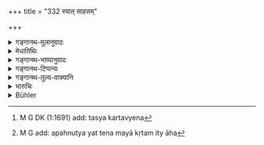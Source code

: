 +++
title = "332 स्यात् साहसम्"

+++

<details><summary>गङ्गानथ-मूलानुवादः</summary>

If the act is committed with violence and in the presence of men, it is ‘robbery’; it is ‘theft’ when done in the absence of men, and when it is denied after having been done.—(332)
</details>

<details><summary>मेधातिथिः</summary>

परद्रव्यापहरणं **स्तेयम्** उच्यते । धात्वर्थप्रसिद्ध्या चास्यैव कर्ता स्तेनः ।[^९८] इह तु विशेषेणायं व्यवहार इष्यते तदर्थो ऽयं श्लोकः । न परद्रव्यादानमात्रं स्तेयम्, ऋणादाननिक्षेपादिष्व् अपि स्तेयदण्डप्रसङ्गात् । संज्ञाभेदो दण्डभेदार्थः ।[^९९] 


[^९९]:
     M G add: apahnutya yat tena mayā kṛtam ity āha


[^९८]:
     M G DK (1:1691) add: tasya kartavyena

**कर्म यत् कृतं** परपीडाकरं वस्त्रोत्पाटनाग्निदाहद्रव्यापहर्णादि[^१००] । अग्निदाहे यद्य् अपि द्रव्यापहरणं नास्ति तथापि चौर्यम् एव रहसि करणाद् अपह्नवाच् च मन्यन्ते । चौर्ये हि द्रव्यविशेषाश्रयो दण्डः । सो ऽत्र न स्यात् । एवमर्थम् एव स्तेयप्रकरणोत्कर्षणम्[^१०१] ।[^१०२] **प्रसभं कर्म** इति कर्मग्रहणाद् द्रव्यापहाराद् अन्यद् अप्य् एवंकृतम् अयुक्तं साहसम् एव । कस् तर्ह्य् अग्निदाहादाव् अप्रसभं कृते दण्डः । कण्टकशुद्धौ वक्ष्यामः । अत एव संधिछेदे[^१०३] ऽसत्य् अपि द्रव्यापहरणे कण्टकशुद्धौ दण्डम् आमनन्ति । अन्यथा स्तेय एवावक्ष्यत्[^१०४] ॥ ८.३३२ ॥
</details>

<details><summary>गङ्गानथ-भाष्यानुवादः</summary>

The taking away of what belongs to another is called ‘theft’; and on account of the denotation, of the root from which the word is derived, one who commits ‘theft’ is a ‘thief.’ But for cases of a particular kind of theft, special provisions have been made; that is why we have the present texts. In fact merely ‘taking what belongs to another’ cannot be ‘theft,’ because if it were, then in cases of debts and deposits also, punishments for ‘theft’ would have to be inflicted. The present texts have used a different name (‘*sāhasa*,’ ‘robbery,’ in place of ‘*steya*,’ ‘theft’) with a view to laying down different forms of punishment.

‘*Is denied*,’—*i.e*., having done the act, the man says ‘I have not done it.’

‘*The act is committed*’—such as causes pain to others, *e.g*., tearing clothes, setting (ire, taking away property and so forth. In the case of ‘setting fire,’ though there is no ‘taking away of property,’ yet it is regarded as ‘theft,’ because it is done secretly, and denied afterwards. But in cases of ‘theft,’ the punishment is determined by the nature of the article stolen; this would, therefore, not be applicable to the case of ‘setting fire.’ It is for this reason that the present section has been separated from that on ‘Theft.’

‘*Act done with violence*’;—since the text mentions ‘act’ in general, acts other than ‘the taking away of other’s property’ also, when clone with violence, would come under ‘robbery.’

“What punishment could there be in the case of the setting of fire, and such acts, when clone *without violence*?”

This we shall explain under the section on ‘Extirpation of Criminals.’

It is for this reason that, in a case where a house has been broken into, but nothing stolen, they declare the punishment to be what is laid down under ‘Extirpation of Criminals.’ Otherwise, this should have come under ‘*Theft*’ itself.—(332)
</details>

<details><summary>गङ्गानथ-टिप्पन्यः</summary>

‘*Ata eva sandhicchede* & c.’ (Medhātithi, p. 1069, l. 10)—See Manu 9.276.

This verse is quoted in *Parāśaramādhava* (Vyavahāra, p. 298), which adds the following explanatory notes:—When the misappropriation of other’s property is done openly by force, even in the presence of watchmen and the king’s officers, then it is ‘*Sāhasa*’,
*robbery*,—‘theft’ consists in misappropriating secretly during absence,
or by fraud;—and when the man, after avoiding the king’s officers and taking away the property, subsequently through fear, hides it, then also it is a case of ‘theft.’

It is quoted in *Vivādaratnākara* (p. 286), which adds the following notes:—‘*Anvayavat*’ in the presence of the men guarding it,—‘*prasabham*,’ by force;—*i.e*., it is ‘robbery’ when the misappropriation is done without any attempt at concealment;—‘*apavyayate*’ hides, denies;—wherever there is misappropriation, it is ‘theft,’ which is of two kinds—(1) done in the absence of watchmen, and (2) done even in the presence of the watchman, but afterwards hidden.

The same work quotes it again on p. 350 where it adds the following explanation:—When the property is taken away in the presence of the watchman, this is what is called ‘*sānvaya apahāra*,’ which is
*robbery*, but where it is taken away in the absence of the watchman,
and then denied, it is *theft*.

It is quoted in ‘*Mitākṣārā*,’ (2.266), which adds the following notes:—‘*Anvayavat*,’ in the presence of the guardians of the property, the state officials and others,—‘*prasabham*,’ by force—where another’s property is taken away—it is called ‘robbery different from this is ‘theft,’ which is ‘*niranvaya*’—*i.e*., done either in the absence of the guardians of property and others, or through fraud;—and whenever the act, though committed in the presence of these persons, is concealed through fear, this also is ‘theft’ *Bālambhaṭṭī* has declared ‘*kṛtvāpavyayate ca yat*’ to be the generally accepted reading, and explains it as ‘conceals.’

It is quoted in *Smṛtisāroddhāra* (p. 329), which explains ‘*anvayavat*’ as ‘before the owner’s eyes,’ and ‘*niranvayam*’ as ‘behind the owner’s back’;—and in *Vīramitrodaya* (Vyavahāra, 150b), which adds the same explanation and adds that even in cases of robbery, if the accused denies the act in the court, it becomes a case of ‘theft.’
</details>

<details><summary>गङ्गानथ-तुल्य-वाक्यानि</summary>

*Yājñavalkya* (2.230).—‘The forcible taking away of what does not belong
exclusively to one has been called *Robbery*. The penalty in this case consists of a fine double the value of the article; if the robbery is denied, it shall he four times that value.’

*Bṛhaspati* (28.2 *et* *seq*.).—‘Stealers are of two kinds—open
(robbers) and secret (thieves); fraudulent traders, quacks, gamblers, dishonest judges, bribe-takers, cheats, persons pretending to interpret omens, or to practise propitiatory rites, low artists, forgers, hired servants refusing to work, dishonest umpires, perjured witnesses and jugglers—these are *open* stealers.’

*Bṛhaspati* (22.24).—‘Robbery is declared to be threefold as it may be
of the lowest, middling or highest kind; the punishment in each case should also be of the lowest, middling or highest sort, according to the nature of the article.’

*Nārada* (Theft, 1 *et seq*.).—‘Two kinds of robbers stealing the goods
of others have to he distinguished—the one kind, open and the other kind concealed. Open robbers are those who forge measures and weights, receivers of bribes, robbers, gamblers, public prostitutes, those who go about in disguise, etc., etc.’

*Arthaśāstra* (p. 100).—‘The taking away of an article, if accompanied
by force, is called *Robbery*,— if not accompanied by force,
*Theft*,—also when the act is denied.

*Kātyāyana* (Vivādaratnākara, p. 287).—‘When a thing is taken away
forcibly, in the presence of watchmen, it is *sāhasa*, Robbery; if it is done secretly, it is *steya*, Theft.’
</details>

<details><summary>भारुचिः</summary>

यत् सारक्षं **प्रसभम्** अविसङ्कितेन क्रियते तत् साहसम् । **निरन्वयं** तु यद् अनधिष्ठितम् आरक्षे तन् न स्तेयम् । यच् च **सान्वयम्** अपि कृत्वापव्ययते तद् अपि स्तेयम् एव ॥ ८.३३१ ॥
</details>

<details><summary>Bühler</summary>

332	An offence (of this description), which is committed in the presence (of the owner) and with violence, will be robbery; if (it is committed) in his absence, it will be theft; likewise if (the possession of) anything is denied after it has been taken.
</details>
